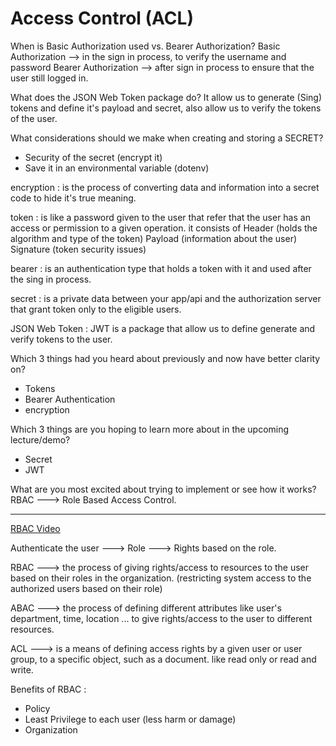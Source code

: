 # Access Control (ACL)


When is Basic Authorization used vs. Bearer Authorization?
Basic Authorization --> in the sign in process, to verify the username and password
Bearer Authorization --> after sign in process to ensure that the user still logged in. 

What does the JSON Web Token package do?
It allow us to generate (Sing) tokens and define it's payload and secret, also allow us to verify the tokens of the user.


What considerations should we make when creating and storing a SECRET?
- Security of the secret (encrypt it)
- Save it in an environmental variable (dotenv)



encryption : is the process of converting data and information into a secret code to hide it's true meaning.

token : is like a password given to the user that refer that the user has an access or permission to a given operation. it consists of Header (holds the algorithm and type of the token) Payload (information about the user) Signature (token security issues)

bearer : is an authentication type that holds a token with it and used after the sing in process.

secret : is a private data between your app/api and the authorization server that grant token only to the eligible users.

JSON Web Token : JWT is a package that allow us to define generate and verify tokens to the user.



Which 3 things had you heard about previously and now have better clarity on?
- Tokens 
- Bearer Authentication
- encryption 

Which 3 things are you hoping to learn more about in the upcoming lecture/demo?
- Secret
- JWT

What are you most excited about trying to implement or see how it works?
RBAC ---> Role Based Access Control.


---------------------------------------

[RBAC Video](https://www.youtube.com/watch?v=C4NP8Eon3cA)


Authenticate the user ---> Role ---> Rights based on the role.


RBAC ---> the process of giving rights/access to resources to the user based on their roles in the organization. (restricting system access to the authorized users based on their role)

ABAC ---> the process of defining different attributes like user's department, time, location ... to give rights/access to the user to different resources.

ACL --->  is a means of defining access rights by a given user or user group, to a specific object, such as a document. like read only or read and write.


Benefits of RBAC :

- Policy
- Least Privilege to each user (less harm or damage)
- Organization

